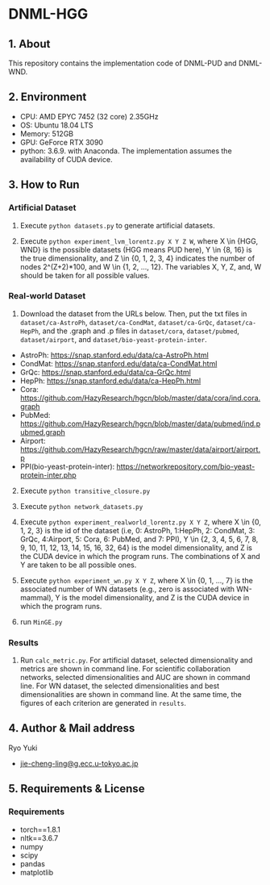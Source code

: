 # DNML-HGG

## 1. About
This repository contains the implementation code of DNML-PUD and DNML-WND.

## 2. Environment
- CPU: AMD EPYC 7452 (32 core) 2.35GHz
- OS: Ubuntu 18.04 LTS
- Memory: 512GB
- GPU: GeForce RTX 3090
- python: 3.6.9. with Anaconda.
The implementation assumes the availability of CUDA device.

## 3. How to Run
### Artificial Dataset
1. Execute `python datasets.py` to generate artificial datasets.

2. Execute `python experiment_lvm_lorentz.py X Y Z W`, where X \in {HGG, WND} is the possible datasets (HGG means PUD here), Y \in {8, 16} is the true dimensionality, and Z \in {0, 1, 2, 3, 4} indicates the number of nodes 2^(Z+2)*100, and W \in {1, 2, ..., 12}. The variables X, Y, Z, and, W should be taken for all possible values.

### Real-world Dataset

1. Download the dataset from the URLs below. Then, put the txt files in `dataset/ca-AstroPh`, `dataset/ca-CondMat`, `dataset/ca-GrQc`, `dataset/ca-HepPh`, and the .graph and .p files in `dataset/cora`, `dataset/pubmed`, `dataset/airport`, and `dataset/bio-yeast-protein-inter`.
- AstroPh: https://snap.stanford.edu/data/ca-AstroPh.html
- CondMat: https://snap.stanford.edu/data/ca-CondMat.html
- GrQc: https://snap.stanford.edu/data/ca-GrQc.html
- HepPh: https://snap.stanford.edu/data/ca-HepPh.html
- Cora: https://github.com/HazyResearch/hgcn/blob/master/data/cora/ind.cora.graph
- PubMed: https://github.com/HazyResearch/hgcn/blob/master/data/pubmed/ind.pubmed.graph
- Airport: https://github.com/HazyResearch/hgcn/raw/master/data/airport/airport.p
- PPI(bio-yeast-protein-inter): https://networkrepository.com/bio-yeast-protein-inter.php

2. Execute `python transitive_closure.py`

3. Execute `python network_datasets.py`

3. Execute `python experiment_realworld_lorentz.py X Y Z`, where X \in {0, 1, 2, 3} is the id of the dataset (i.e, 0: AstroPh, 1:HepPh, 2: CondMat, 3: GrQc, 4:Airport, 5: Cora, 6: PubMed, and 7: PPI), Y \in {2, 3, 4, 5, 6, 7, 8, 9, 10, 11, 12, 13, 14, 15, 16, 32, 64} is the model dimensionality, and Z is the CUDA device in which the program runs. The combinations of X and Y are taken to be all possible ones.

4. Execute `python experiment_wn.py X Y Z`, where X \in {0, 1, ..., 7} is the associated number of WN datasets (e.g., zero is associated with WN-mammal), Y is the model dimensionality, and Z is the CUDA device in which the program runs.

5. run `MinGE.py`

### Results

1. Run `calc_metric.py`. For artificial dataset, selected dimensionality and metrics are shown in command line. For scientific collaboration networks, selected dimensionalities and AUC are shown in command line. For WN dataset, the selected dimensionalities and best dimensionalities are shown in command line. At the same time, the figures of each criterion are generated in `results`.

## 4. Author & Mail address
Ryo Yuki
- jie-cheng-ling@g.ecc.u-tokyo.ac.jp

## 5. Requirements & License
### Requirements
- torch==1.8.1
- nltk==3.6.7
- numpy
- scipy
- pandas
- matplotlib

